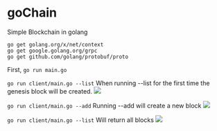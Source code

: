 # goChain
Simple Blockchain in golang
```
go get golang.org/x/net/context
go get google.golang.org/grpc
go get github.com/golang/protobuf/proto
```


First,
`go run main.go`

`go run client/main.go --list`
When running --list for the first time the genesis block will be created.
![](https://i.imgur.com/JkjgRq9.png)

`go run client/main.go --add`
Running --add will create a new block
![](https://i.imgur.com/WJycswi.png)

`go run client/main.go --list`
Will return all blocks
![](https://i.imgur.com/fDMJwph.png)
